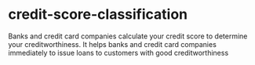 # credit-score-classification
Banks and credit card companies calculate your credit score to determine your creditworthiness. It helps banks and credit card companies immediately to issue loans to customers with good creditworthiness
